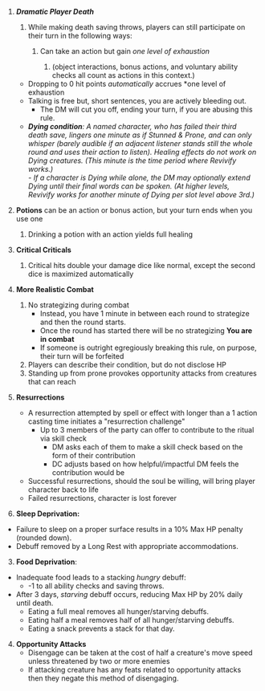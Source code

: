 1. **_Dramatic Player Death_**
    1. While making death saving throws, players can still participate on their turn in the following ways:
        
        1. Can take an action but gain _one level of exhaustion_
            
            1. (object interactions, bonus actions, and voluntary ability checks all count as actions in this context.)
            
        
    - Dropping to 0 hit points _automatically_ accrues *one level of exhaustion
    - Talking is free but, short sentences, you are actively bleeding out.
        - The DM will cut you off, ending your turn, if you are abusing this rule.
    - ***Dying condition**: A named character, who has failed their third death save, lingers one minute as if Stunned & Prone, and can only whisper (barely audible if an adjacent listener stands still the whole round and uses their action to listen). Healing effects do not work on Dying creatures. (This minute is the time period where Revivify works.)*  
        _- If a character is Dying while alone, the DM may optionally extend Dying until their final words can be spoken. (At higher levels, Revivify works for another minute of Dying per slot level above 3rd.)_
2.  **Potions** can be an action or bonus action, but your turn ends when you use one
	1. Drinking a potion with an action yields full healing
3. **Critical Criticals**
	1. Critical hits double your damage dice like normal, except the second dice is maximized automatically
4. **More Realistic Combat**
	1. No strategizing during combat
		- Instead, you have 1 minute in between each round to strategize and then the round starts.
		- Once the round has started there will be no strategizing **You are in combat**
		- If someone is outright egregiously breaking this rule, on purpose, their turn will be forfeited
	2. Players can describe their condition, but do not disclose HP
	3. Standing up from prone provokes opportunity attacks from creatures that can reach
1. **Resurrections**
	- A resurrection attempted by spell or effect with longer than a 1 action casting time initiates a "resurrection challenge"
		- Up to 3 members of the party can offer to contribute to the ritual via skill check
			- DM asks each of them to make a skill check based on the form of their contribution
			- DC adjusts based on how helpful/impactful DM feels the contribution would be
	- Successful resurrections, should the soul be willing, will bring player character back to life
	- Failed resurrections, character is lost forever
2. **Sleep Deprivation:**
  - Failure to sleep on a proper surface results in a 10% Max HP penalty (rounded down).
  - Debuff removed by a Long Rest with appropriate accommodations.
3. **Food Deprivation**:
  - Inadequate food leads to a stacking *hungry* debuff:
    - -1 to all ability checks and saving throws.
  - After 3 days, *starving* debuff occurs, reducing Max HP by 20% daily until death.
    - Eating a full meal removes all hunger/starving debuffs.
    - Eating half a meal removes half of all hunger/starving debuffs.
    - Eating a snack prevents a stack for that day.
4. **Opportunity Attacks**
	- Disengage can be taken at the cost of half a creature's move speed unless threatened by two or more enemies
	- If attacking creature has any feats related to opportunity attacks then they negate this method of disengaging.
